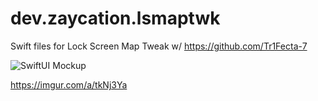 # dev.zaycation.lsmaptwk
Swift files for Lock Screen Map Tweak w/ https://github.com/Tr1Fecta-7


![SwiftUI Mockup](https://cdn.discordapp.com/attachments/624684272686465042/681751796188053554/Screen_Shot_2020-02-24_at_10.38.00_PM.png)

https://imgur.com/a/tkNj3Ya
